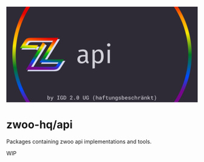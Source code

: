 ![Header image](.github/assets/api-social-image.png)

# zwoo-hq/api

Packages containing zwoo api implementations and tools.

WIP
